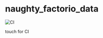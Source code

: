 # naughty_factorio_data

![CI](https://github.com/factubsio/naughty_factorio_data/workflows/CI/badge.svg)

touch for CI
